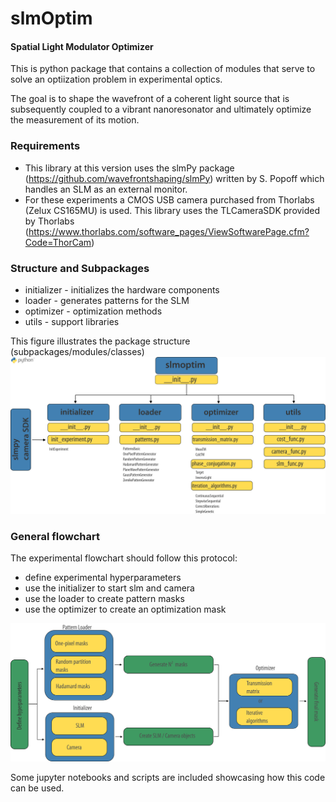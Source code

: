 # slmOptim
#### Spatial Light Modulator Optimizer
This is python package that contains a collection of modules that serve to solve an optiization problem in experimental optics. 

The goal is to shape the wavefront of a coherent light source that is subsequently coupled to a vibrant nanoresonator and ultimately optimize the measurement of its motion. 

### Requirements
- This library at this version uses the slmPy package (https://github.com/wavefrontshaping/slmPy) written by S. Popoff which handles an SLM as an external monitor. 
- For these experiments a CMOS USB camera purchased from Thorlabs (Zelux CS165MU) is used. This library uses the TLCameraSDK provided by Thorlabs (https://www.thorlabs.com/software_pages/ViewSoftwarePage.cfm?Code=ThorCam)

### Structure and Subpackages
- initializer - initializes the hardware components
- loader - generates patterns for the SLM
- optimizer - optimization methods
- utils - support libraries

This figure illustrates the package structure (subpackages/modules/classes)
![pystruct](docs/python-package-structure.png)

### General flowchart

The experimental flowchart should follow this protocol:
- define experimental hyperparameters
- use the initializer to start slm and camera
- use the loader to create pattern masks
- use the optimizer to create an optimization mask

![flow](docs/flowchart_general.png)

Some jupyter notebooks and scripts are included showcasing how this code can be used. 